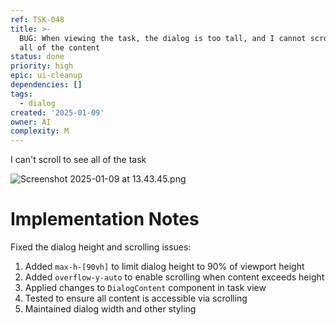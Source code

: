 ```yaml
---
ref: TSK-048
title: >-
  BUG: When viewing the task, the dialog is too tall, and I cannot scroll to see
  all of the content
status: done
priority: high
epic: ui-cleanup
dependencies: []
tags:
  - dialog
created: '2025-01-09'
owner: AI
complexity: M
---
```

I can't scroll to see all of the task

![Screenshot 2025-01-09 at 13.43.45.png](/task-images/1736430233601-Screenshot-2025-01-09-at-13.43.45.png)

# Implementation Notes

Fixed the dialog height and scrolling issues:

1. Added `max-h-[90vh]` to limit dialog height to 90% of viewport height
2. Added `overflow-y-auto` to enable scrolling when content exceeds height
3. Applied changes to `DialogContent` component in task view
4. Tested to ensure all content is accessible via scrolling
5. Maintained dialog width and other styling
